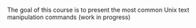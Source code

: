 The goal of this course is to present the most common Unix
text manipulation commands  (work in progress)
